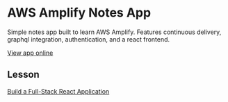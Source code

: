 # AWS Amplify Notes App

Simple notes app built to learn AWS Amplify. Features continuous delivery, graphql integration, authentication, and a react frontend.

[View app online](https://master.d3985pfj0hsn5j.amplifyapp.com/)

## Lesson

[Build a Full-Stack React Application](https://aws.amazon.com/getting-started/hands-on/build-react-app-amplify-graphql/)
